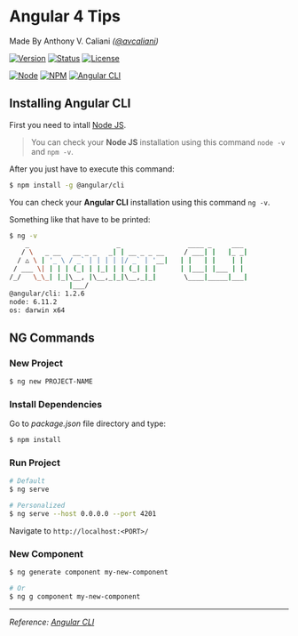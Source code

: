 # Angular 4 Tips
Made By Anthony V. Caliani _([@avcaliani](https://github.com/avcaliani))_

[![Version](https://img.shields.io/badge/Version-1.0--Alpha-lightgrey.svg)](#Version)
[![Status](https://img.shields.io/badge/State-Development-blue.svg)](#Status)
[![License](https://img.shields.io/badge/License-MIT-brightgreen.svg)](#License)

[![Node](https://img.shields.io/badge/Node-v6.11.2-green.svg)](#Node)
[![NPM](https://img.shields.io/badge/NPM-3.10.10-ff69b4.svg)](#Node)
[![Angular CLI](https://img.shields.io/badge/Angular_CLI-1.2.6-red.svg)](#AngularCLI)

## Installing Angular CLI

First you need to intall [Node JS](https://nodejs.org/en/).

> You can check your **Node JS** installation using this command `node -v` and `npm -v`.

After you just have to execute this command:
```sh
$ npm install -g @angular/cli
```

You can check your **Angular CLI** installation using this command `ng -v`.
 
Something like that have to be printed:

```sh
$ ng -v
    _                      _                 ____ _     ___
   / \   _ __   __ _ _   _| | __ _ _ __     / ___| |   |_ _|
  / △ \ | '_ \ / _` | | | | |/ _` | '__|   | |   | |    | |
 / ___ \| | | | (_| | |_| | | (_| | |      | |___| |___ | |
/_/   \_\_| |_|\__, |\__,_|_|\__,_|_|       \____|_____|___|
               |___/
@angular/cli: 1.2.6
node: 6.11.2
os: darwin x64

```

## NG Commands

### New Project

```sh
$ ng new PROJECT-NAME
```

### Install Dependencies

Go to _package.json_ file directory and type:

```sh
$ npm install
```

### Run Project

```sh
# Default
$ ng serve

# Personalized
$ ng serve --host 0.0.0.0 --port 4201
```

Navigate to `http://localhost:<PORT>/`

### New Component

```sh
$ ng generate component my-new-component

# Or
$ ng g component my-new-component
```

---

_Reference: [Angular CLI](https://cli.angular.io/)_